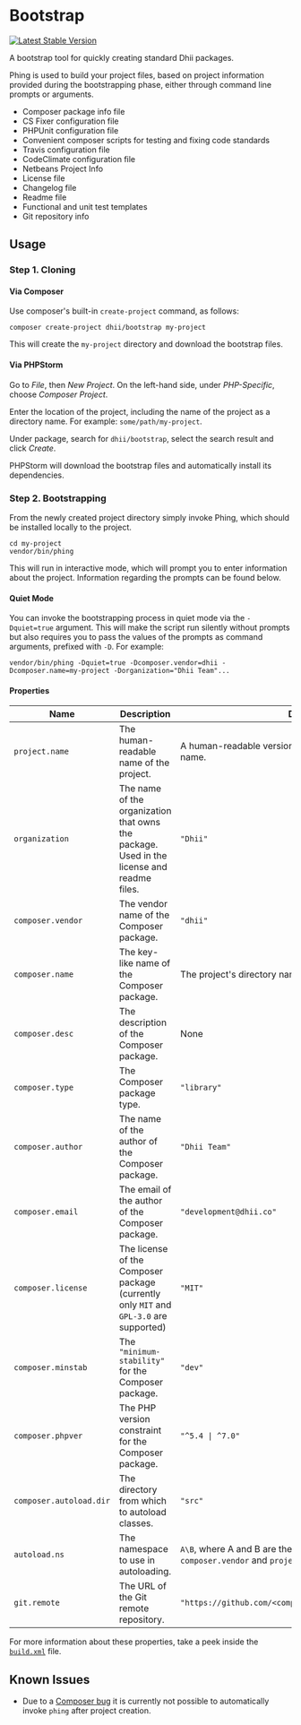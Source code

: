 # Bootstrap

[![Latest Stable Version](https://poser.pugx.org/dhii/bootstrap/version)](https://packagist.org/packages/dhii/bootstrap)

A bootstrap tool for quickly creating standard Dhii packages.

Phing is used to build your project files, based on project information provided during the bootstrapping phase,
either through command line prompts or arguments.

* Composer package info file
* CS Fixer configuration file
* PHPUnit configuration file
* Convenient composer scripts for testing and fixing code standards
* Travis configuration file
* CodeClimate configuration file
* Netbeans Project Info
* License file
* Changelog file
* Readme file
* Functional and unit test templates
* Git repository info

## Usage

### Step 1. Cloning

#### Via Composer

Use composer's built-in `create-project` command, as follows:

```
composer create-project dhii/bootstrap my-project
```

This will create the `my-project` directory and download the bootstrap files.

#### Via PHPStorm

Go to _File_, then _New Project_. On the left-hand side, under _PHP-Specific_, choose _Composer Project_.

Enter the location of the project, including the name of the project as a directory name.
For example: `some/path/my-project`.

Under package, search for `dhii/bootstrap`, select the search result and click _Create_.

PHPStorm will download the bootstrap files and automatically install its dependencies.

### Step 2. Bootstrapping

From the newly created project directory simply invoke Phing, which should be installed locally to the project.

```
cd my-project
vendor/bin/phing
```

This will run in interactive mode, which will prompt you to enter information about the project.
Information regarding the prompts can be found below.

#### Quiet Mode

You can invoke the bootstrapping process in quiet mode via the `-Dquiet=true` argument.
This will make the script run silently without prompts but also requires you to pass the values of the prompts as
command arguments, prefixed with `-D`. For example:

```
vendor/bin/phing -Dquiet=true -Dcomposer.vendor=dhii -Dcomposer.name=my-project -Dorganization="Dhii Team"...
```

#### Properties

| Name                  | Description                                                                               | Default                                                                                                        |
|-----------------------|-------------------------------------------------------------------------------------------|----------------------------------------------------------------------------------------------------------------|
| `project.name`          | The human-readable name of the project.                                                   | A human-readable version of the project's directory name.                                                      |
| `organization`          | The name of the organization that owns the package. Used in the license and readme files. | `"Dhii"`                                                                                                       |
| `composer.vendor`       | The vendor name of the Composer package.                                                  | `"dhii"`                                                                                                       |
| `composer.name`         | The key-like name of the Composer package.                                                | The project's directory name.                                                                                  |
| `composer.desc`         | The description of the Composer package.                                                  | None                                                                                                           |
| `composer.type`         | The Composer package type.                                                                | `"library"`                                                                                                    |
| `composer.author`       | The name of the author of the Composer package.                                           | `"Dhii Team"`                                                                                                  |
| `composer.email`        | The email of the author of the Composer package.                                          | `"development@dhii.co"`                                                                                        |
| `composer.license`      | The license of the Composer package (currently only `MIT` and `GPL-3.0` are supported)    | `"MIT"`                                                                                                        |
| `composer.minstab`      | The `"minimum-stability"` for the Composer package.                                       | `"dev"`                                                                                                        |
| `composer.phpver`       | The PHP version constraint for the Composer package.                                      | `"^5.4 \| ^7.0"`                                                                                                |
| `composer.autoload.dir` | The directory from which to autoload classes.                                             | `"src"`                                                                                                        |
| `autoload.ns`           | The namespace to use in autoloading.                                                      | `A\B`, where A and B are the the camel-case versions of the `composer.vendor` and `project.name` respectively. |
| `git.remote`            | The URL of the Git remote repository.                                                     | `"https://github.com/<composer.vendor>/<composer.name>"`                                                       |

For more information about these properties, take a peek inside the [`build.xml`] file.

## Known Issues

* Due to a [Composer bug][1] it is currently not possible to automatically invoke `phing` after project creation.

[1]: https://github.com/composer/composer/issues/3299
[`build.xml`]: https://github.com/Dhii/bootstrap/blob/master/build.xml
